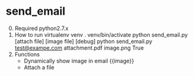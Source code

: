 # send_email
0. Required
python2.7.x
1. How to run
virtualenv venv
. venv/bin/activate
python send_email.py <from email> [attach file] [image file] [debug]
python send_email.py test@exampe.com attachment.pdf image.png True
2. Functions
	- Dynamically show image in email
	{{image}}
	- Attach a file

